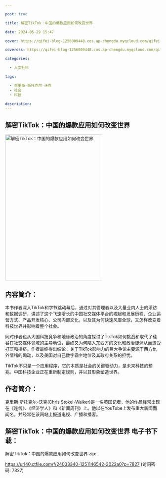 ```yaml
---

post: true

title: 解密TikTok：中国的爆款应用如何改变世界

date: 2024-05-29 15:47

cover: https://qifei-blog-1256009448.cos.ap-chengdu.myqcloud.com/qifei-blog/657f8f69c458853aef580350.jpg

coveross: https://qifei-blog-1256009448.cos.ap-chengdu.myqcloud.com/qifei-blog/657f8f69c458853aef580350.jpg

categories:

  - 人文社科

tags:

  - 克里斯·斯托克尔-沃克
  - 社会
  - 科技

description:
---
```


## 解密TikTok：中国的爆款应用如何改变世界
<img alt="解密TikTok：中国的爆款应用如何改变世界 " class="aligncenter loaded" data-was-processed="true" decoding="async" fetchpriority="high" height="471" src="https://qifei-blog-1256009448.cos.ap-chengdu.myqcloud.com/qifei-blog/657f8f69c458853aef580350.jpg" style="cursor: zoom-in;" width="314"/>

## 内容简介：

本书作者深入TikTok和字节跳动幕后，通过对其管理者以及大量业内人士的采访和数据调研，讲述了这个飞速增长的中国社交媒体平台的崛起和发展历程、企业运营方式、产品开发核心、公司内部文化，以及其为何快速风靡全球，又怎样改变着科技世界并影响着整个社会。

同时作者也从大国科技竞争和地缘政治的角度探讨了TikTok如何挑战和取代了硅谷在社交媒体领域的主导地位，最终又为何陷入东西方的文化和政治旋涡从而遭受打压和排挤。作者最终得出结论：关于TikTok影响力的巨大争论主要源于西方仇外情绪的煽动，以及美国对自己数字霸主地位及其政府关系的担忧。

TikTok不只是一个应用程序，它的本质是社会的关键驱动力，是未来科技的预兆。中国科技企业正在重新制定规则，并以其形象塑造世界。

## 作者简介：

克里斯·斯托克尔-沃克(Chris Stokel-Walker)是一名英国记者，他的作品经常出现在《连线》、《经济学人》和《新闻周刊》上。他以在YouTube上发布重大新闻而闻名，并经常在该网站上报道电视、广播和播客。

## 解密TikTok：中国的爆款应用如何改变世界 电子书下载：

解密TikTok：中国的爆款应用如何改变世界.zip: 

https://url40.ctfile.com/f/24033340-1251146542-2022a0?p=7827 (访问密码: 7827)
